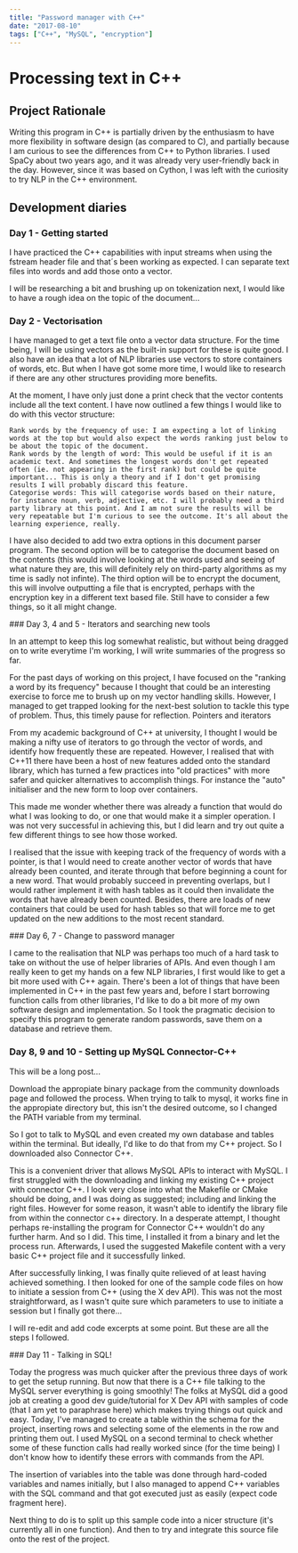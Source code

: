 ```yaml
---
title: "Password manager with C++"
date: "2017-08-10"
tags: ["C++", "MySQL", "encryption"]
---
```


# Processing text in C++
## Project Rationale

Writing this program in C++ is partially driven by the enthusiasm to have more flexibility in software design (as compared to C), and partially because I am curious to see the differences from C++ to Python libraries. I used SpaCy about two years ago, and it was already very user-friendly back in the day. However, since it was based on Cython, I was left with the curiosity to try NLP in the C++ environment.

## Development diaries
### Day 1 - Getting started

I have practiced the C++ capabilities with input streams when using the fstream header file and that´s been working as expected. I can separate text files into words and add those onto a vector.

I will be researching a bit and brushing up on tokenization next, I would like to have a rough idea on the topic of the document...
### Day 2 - Vectorisation

I have managed to get a text file onto a vector data structure. For the time being, I will be using vectors as the built-in support for these is quite good. I also have an idea that a lot of NLP libraries use vectors to store containers of words, etc. But when I have got some more time, I would like to research if there are any other structures providing more benefits.

At the moment, I have only just done a print check that the vector contents include all the text content. I have now outlined a few things I would like to do with this vector structure:

    Rank words by the frequency of use: I am expecting a lot of linking words at the top but would also expect the words ranking just below to be about the topic of the document.
    Rank words by the length of word: This would be useful if it is an academic text. And sometimes the longest words don't get repeated often (ie. not appearing in the first rank) but could be quite important... This is only a theory and if I don't get promising results I will probably discard this feature.
    Categorise words: This will categorise words based on their nature, for instance noun, verb, adjective, etc. I will probably need a third party library at this point. And I am not sure the results will be very repeatable but I'm curious to see the outcome. It's all about the learning experience, really.

I have also decided to add two extra options in this document parser program. The second option will be to categorise the document based on the contents (this would involve looking at the words used and seeing of what nature they are, this will definitely rely on third-party algorithms as my time is sadly not infinte). The third option will be to encrypt the document, this will involve outputting a file that is encrypted, perhaps with the encryption key in a different text based file. Still have to consider a few things, so it all might change.

### Day 3, 4 and 5 - Iterators and searching new tools

In an attempt to keep this log somewhat realistic, but without being dragged on to write everytime I'm working, I will write summaries of the progress so far.

For the past days of working on this project, I have focused on the "ranking a word by its frequency" because I thought that could be an interesting exercise to force me to brush up on my vector handling skills. However, I managed to get trapped looking for the next-best solution to tackle this type of problem. Thus, this timely pause for reflection.
Pointers and iterators

From my academic background of C++ at university, I thought I would be making a nifty use of iterators to go through the vector of words, and identify how frequently these are repeated. However, I realised that with C++11 there have been a host of new features added onto the standard library, which has turned a few practices into "old practices" with more safer and quicker alternatives to accomplish things. For instance the "auto" initialiser and the new form to loop over containers.

This made me wonder whether there was already a function that would do what I was looking to do, or one that would make it a simpler operation. I was not very successful in achieving this, but I did learn and try out quite a few different things to see how those worked.

I realised that the issue with keeping track of the frequency of words with a pointer, is that I would need to create another vector of words that have already been counted, and iterate through that before beginning a count for a new word. That would probably succeed in preventing overlaps, but I would rather implement it with hash tables as it could then invalidate the words that have already been counted. Besides, there are loads of new containers that could be used for hash tables so that will force me to get updated on the new additions to the most recent standard.

### Day 6, 7 - Change to password manager

I came to the realisation that NLP was perhaps too much of a hard task to take on without the use of helper libraries of APIs. And even though I am really keen to get my hands on a few NLP libraries, I first would like to get a bit more used with C++ again. There's been a lot of things that have been implemented in C++ in the past few years and, before I start borrowing function calls from other libraries, I'd like to do a bit more of my own software design and implementation. So I took the pragmatic decision to specify this program to generate random passwords, save them on a database and retrieve them.

### Day 8, 9 and 10 - Setting up MySQL Connector-C++

This will be a long post...

Download the appropiate binary package from the community downloads page and followed the process. When trying to talk to mysql, it works fine in the appropiate directory but, this isn't the desired outcome, so I changed the PATH variable from my terminal.

So I got to talk to MySQL and even created my own database and tables within the terminal. But ideally, I'd like to do that from my C++ project. So I downloaded also Connector C++.

This is a convenient driver that allows MySQL APIs to interact with MySQL. I first struggled with the downloading and linking my existing C++ project with connector C++. I look very close into what the Makefile or CMake should be doing, and I was doing as suggested; including and linking the right files. However for some reason, it wasn't able to identify the library file from within the connector c++ directory. In a desperate attempt, I thought perhaps re-installing the program for Connector C++ wouldn't do any further harm. And so I did. This time, I installed it from a binary and let the process run. Afterwards, I used the suggested Makefile content with a very basic C++ project file and it successfully linked.

After successfully linking, I was finally quite relieved of at least having achieved something. I then looked for one of the sample code files on how to initiate a session from C++ (using the X dev API). This was not the most straightforward, as I wasn't quite sure which parameters to use to initiate a session but I finally got there...

I will re-edit and add code excerpts at some point. But these are all the steps I followed.

### Day 11 - Talking in SQL!

Today the progress was much quicker after the previous three days of work to get the setup running. But now that there is a C++ file talking to the MySQL server everything is going smoothly! The folks at MySQL did a good job at creating a good dev guide/tutorial for X Dev API with samples of code (that I am yet to paraphrase here) which makes trying things out quick and easy. Today, I've managed to create a table within the schema for the project, inserting rows and selecting some of the elements in the row and printing them out. I used MySQL on a second terminal to check whether some of these function calls had really worked since (for the time being) I don't know how to identify these errors with commands from the API.

The insertion of variables into the table was done through hard-coded variables and names initially, but I also managed to append C++ variables with the SQL command and that got executed just as easily (expect code fragment here).

Next thing to do is to split up this sample code into a nicer structure (it's currently all in one function). And then to try and integrate this source file onto the rest of the project.
